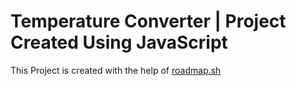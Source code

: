 
# Temperature Converter | Project Created Using JavaScript

This Project is created with the help of [roadmap.sh](https://roadmap.sh/projects/temperature-converter)